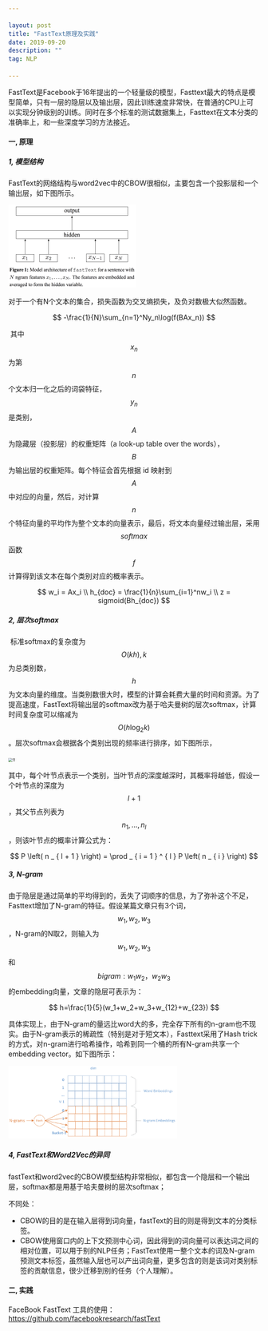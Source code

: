 ```yaml
---

layout: post
title: "FastText原理及实践"
date: 2019-09-20
description: ""
tag: NLP

---
```


FastText是Facebook于16年提出的一个轻量级的模型，Fasttext最大的特点是模型简单，只有一层的隐层以及输出层，因此训练速度非常快，在普通的CPU上可以实现分钟级别的训练。同时在多个标准的测试数据集上，Fasttext在文本分类的准确率上，和一些深度学习的方法接近。

#### 一, 原理

##### 1, 模型结构

​		FastText的网络结构与word2vec中的CBOW很相似，主要包含一个投影层和一个输出层，如下图所示。

<img src="https://github.com/BaiJingting/baijingting.github.io/blob/master/images/posts/image-20191028225220556.png?raw=true" alt="image-20191028225220556" style="zoom:25%;" />

​		对于一个有N个文本的集合，损失函数为交叉熵损失，及负对数极大似然函数。

$$
-\frac{1}{N}\sum_{n=1}^Ny_n\log(f(BAx_n))
$$

​		其中 $$x_n$$ 为第 $$n$$ 个文本归一化之后的词袋特征，$$y_n$$ 是类别，$$A$$ 为隐藏层（投影层）的权重矩阵（a look-up table over the words），$$B$$ 为输出层的权重矩阵。每个特征会首先根据 id 映射到 $$A$$ 中对应的向量，然后，对计算 $$n$$ 个特征向量的平均作为整个文本的向量表示，最后，将文本向量经过输出层，采用 $$softmax$$ 函数 $$f$$ 计算得到该文本在每个类别对应的概率表示。

$$
w_i = Ax_i \\
h_{doc} = \frac{1}{n}\sum_{i=1}^nw_i \\
z = sigmoid(Bh_{doc})
$$


##### 2, 层次softmax

​		标准softmax的复杂度为 $$O(kh), k$$ 为总类别数，$$h$$ 为文本向量的维度。当类别数很大时，模型的计算会耗费大量的时间和资源。为了提高速度，FastText将输出层的softmax改为基于哈夫曼树的层次softmax，计算时间复杂度可以缩减为 $$O(h\log_2k)$$。层次softmax会根据各个类别出现的频率进行排序，如下图所示，

<img src="http://www.datagrand.com/blog/wp-content/uploads/2018/01/11-1024x337.jpg" alt="11" style="zoom:50%;" />

​		其中，每个叶节点表示一个类别，当叶节点的深度越深时，其概率将越低，假设一个叶节点的深度为 $$l+1$$，其父节点列表为 $$n _ { 1 } , \ldots , n _ { l }$$，则该叶节点的概率计算公式为：

$$
P \left( n _ { l + 1 } \right) = \prod _ { i = 1 } ^ { l } P \left( n _ { i } \right)
$$


##### 3, N-gram

​		由于隐层是通过简单的平均得到的，丢失了词顺序的信息，为了弥补这个不足，Fasttext增加了N-gram的特征。假设某篇文章只有3个词，$$w_1, w_2, w_3$$，N-gram的N取2，则输入为 $$w_1, w_2, w_3$$ 和 $$bigram: w_1w_2，w_2w_3$$ 的embedding向量，文章的隐层可表示为：

$$
h=\frac{1}{5}(w_1+w_2+w_3+w_{12}+w_{23})
$$

​		具体实现上，由于N-gram的量远比word大的多，完全存下所有的n-gram也不现实。由于N-gram表示的稀疏性（特别是对于短文本），Fasttext采用了Hash trick的方式，对n-gram进行哈希操作，哈希到同一个桶的所有N-gram共享一个embedding vector。如下图所示：

<img src="https://github.com/BaiJingting/baijingting.github.io/blob/master/images/posts/image-20191029175844736.png?raw=true" alt="image-20191029175844736" style="zoom:33%;" />



##### 4, FastText和Word2Vec的异同

​		fastText和word2vec的CBOW模型结构非常相似，都包含一个隐层和一个输出层，softmax都是用基于哈夫曼树的层次softmax；

不同处：

- CBOW的目的是在输入层得到词向量，fastText的目的则是得到文本的分类标签。
- CBOW使用窗口内的上下文预测中心词，因此得到的词向量可以表达词之间的相对位置，可以用于别的NLP任务；FastText使用一整个文本的词及N-gram预测文本标签，虽然输入层也可以产出词向量，更多包含的则是该词对类别标签的贡献信息，很少迁移到别的任务（个人理解）。

#### 二, 实践

FaceBook FastText 工具的使用：https://github.com/facebookresearch/fastText
